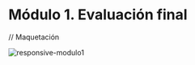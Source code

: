 # Módulo 1. Evaluación final
// Maquetación

![responsive-modulo1](https://user-images.githubusercontent.com/93329410/143129092-83995c79-df80-411e-a663-d40563e08bf1.jpg)
